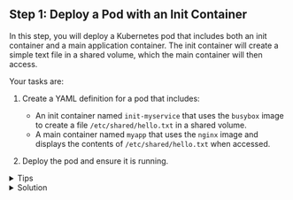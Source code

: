 ## Step 1: Deploy a Pod with an Init Container

In this step, you will deploy a Kubernetes pod that includes both an init container and a main application container. The init container will create a simple text file in a shared volume, which the main container will then access.

Your tasks are:

1. Create a YAML definition for a pod that includes:

   - An init container named `init-myservice` that uses the `busybox` image to create a file `/etc/shared/hello.txt` in a shared volume.
   - A main container named `myapp` that uses the `nginx` image and displays the contents of `/etc/shared/hello.txt` when accessed.

2. Deploy the pod and ensure it is running.

<details>
<summary>Tips</summary>

- Remember to define a volume that both containers can access.
- Use `echo "Hello from init container" > /etc/shared/hello.txt` in the init container to create the file.
- To display the file contents in the main container, you can use a command override to `cat /etc/shared/hello.txt` and keep the container running.
</details>

<details>
<summary>Solution</summary>

Your YAML file should look similar to this:

```yaml
apiVersion: v1
kind: Pod
metadata:
  name: shared-data-pod
spec:
  volumes:
    - name: shared-data
      emptyDir: {}
  initContainers:
    - name: init-myservice
      image: busybox
      command:
        ["sh", "-c", 'echo "Hello from init container" > /etc/shared/hello.txt']
      volumeMounts:
        - name: shared-data
          mountPath: /etc/shared
  containers:
    - name: myapp
      image: nginx
      volumeMounts:
        - name: shared-data
          mountPath: /etc/shared
      command: ["/bin/sh"]
      args: ["-c", "cat /etc/shared/hello.txt; while true; do sleep 30; done;"]
```

Deploy the pod using:

```bash
kubectl apply -f <your-yaml-file>.yaml
```

</details>

